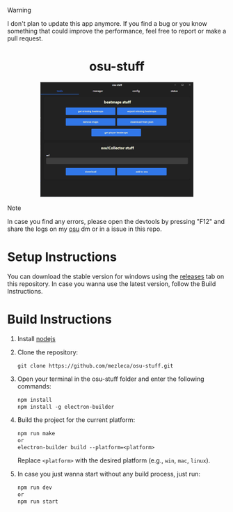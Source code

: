 > [!WARNING]
> I don't plan to update this app anymore.
> If you find a bug or you know something that could improve the performance, feel free to report or make a pull request.

<h1 align="center">osu-stuff</h1>

<p align="center">
    <img width="70%" height="70%" src="https://github.com/mezleca/osu-stuff/blob/main/src/images/menu.png"></img>
</p>

> [!NOTE] 
> In case you find any errors, please open the devtools by pressing "F12" and share the logs on my [osu](https://osu.ppy.sh/users/mzle) dm or in a issue in this repo.

# Setup Instructions
You can download the stable version for windows using the [releases](https://github.com/mezleca/osu-stuff/releases/) tab on this repository.
In case you wanna use the latest version, follow the Build Instructions.

# Build Instructions
1. Install [nodejs](https://nodejs.org/en)

2. Clone the repository:
    ```
    git clone https://github.com/mezleca/osu-stuff.git
    ```

3. Open your terminal in the osu-stuff folder and enter the following commands:
    ```
    npm install
    npm install -g electron-builder
    ```

4. Build the project for the current platform:
   ```
   npm run make
   or
   electron-builder build --platform=<platform>
   ```

    Replace `<platform>` with the desired platform (e.g., `win`, `mac`, `linux`).

5. In case you just wanna start without any build process, just run:
    ```
    npm run dev
    or
    npm run start
    ```
